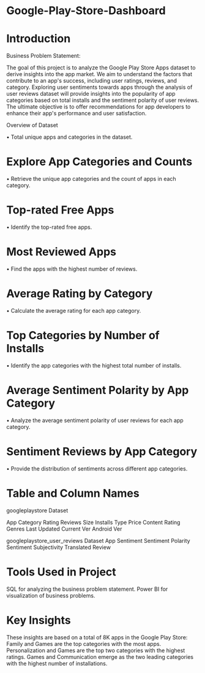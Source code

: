 # Google-Play-Store-Dashboard
 
# Introduction

Business Problem Statement:

The goal of this project is to analyze the Google Play Store Apps dataset to derive insights into the app market. We aim to understand the factors that contribute to an app's success, including user ratings, reviews, and category. Exploring user sentiments towards apps through the analysis of user reviews dataset will provide insights into the popularity of app categories based on total installs and the sentiment polarity of user reviews. The ultimate objective is to offer recommendations for app developers to enhance their app's performance and user satisfaction.

Overview of Dataset

• Total unique apps and categories in the dataset.

# Explore App Categories and Counts
• Retrieve the unique app categories and the count of apps in each category.

# Top-rated Free Apps
• Identify the top-rated free apps.

# Most Reviewed Apps
• Find the apps with the highest number of reviews.

# Average Rating by Category
• Calculate the average rating for each app category.

# Top Categories by Number of Installs
• Identify the app categories with the highest total number of installs.

# Average Sentiment Polarity by App Category
• Analyze the average sentiment polarity of user reviews for each app category.

# Sentiment Reviews by App Category
• Provide the distribution of sentiments across different app categories.

# Table and Column Names 

googleplaystore Dataset

App
Category
Rating
Reviews
Size
Installs
Type
Price
Content Rating
Genres
Last Updated
Current Ver
Android Ver


googleplaystore_user_reviews Dataset
App
Sentiment
Sentiment Polarity
Sentiment Subjectivity
Translated Review

# Tools Used in Project

SQL for analyzing the business problem statement.
Power BI for visualization of business problems.

# Key Insights

These insights are based on a total of 8K apps in the Google Play Store:
Family and Games are the top categories with the most apps.
Personalization and Games are the top two categories with the highest ratings.
Games and Communication emerge as the two leading categories with the highest number of installations.


